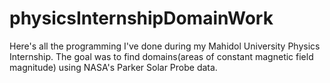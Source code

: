 # physicsInternshipDomainWork
Here's all the programming I've done during my Mahidol University Physics Internship. The goal was to find domains(areas of constant magnetic field magnitude) using NASA's Parker Solar Probe data.
